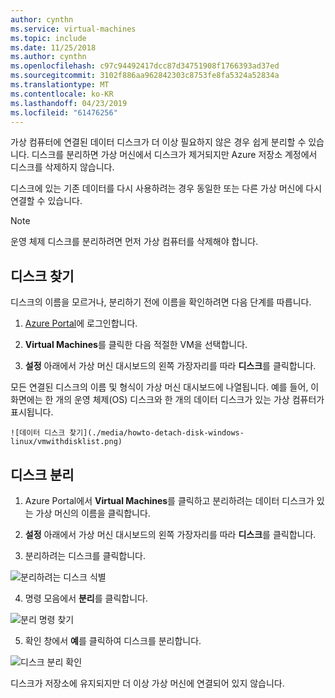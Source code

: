 ```yaml
---
author: cynthn
ms.service: virtual-machines
ms.topic: include
ms.date: 11/25/2018
ms.author: cynthn
ms.openlocfilehash: c97c94492417dcc87d34751908f1766393ad37ed
ms.sourcegitcommit: 3102f886aa962842303c8753fe8fa5324a52834a
ms.translationtype: MT
ms.contentlocale: ko-KR
ms.lasthandoff: 04/23/2019
ms.locfileid: "61476256"
---
```

가상 컴퓨터에 연결된 데이터 디스크가 더 이상 필요하지 않은 경우 쉽게 분리할 수 있습니다. 디스크를 분리하면 가상 머신에서 디스크가 제거되지만 Azure 저장소 계정에서 디스크를 삭제하지 않습니다.

디스크에 있는 기존 데이터를 다시 사용하려는 경우 동일한 또는 다른 가상 머신에 다시 연결할 수 있습니다.  

> [!NOTE]
> 운영 체제 디스크를 분리하려면 먼저 가상 컴퓨터를 삭제해야 합니다.
>

## <a name="find-the-disk"></a>디스크 찾기
디스크의 이름을 모르거나, 분리하기 전에 이름을 확인하려면 다음 단계를 따릅니다.

1. [Azure Portal](https://portal.azure.com)에 로그인합니다.

2. **Virtual Machines**를 클릭한 다음 적절한 VM을 선택합니다.

3. **설정** 아래에서 가상 머신 대시보드의 왼쪽 가장자리를 따라 **디스크**를 클릭합니다.

 모든 연결된 디스크의 이름 및 형식이 가상 머신 대시보드에 나열됩니다. 예를 들어, 이 화면에는 한 개의 운영 체제(OS) 디스크와 한 개의 데이터 디스크가 있는 가상 컴퓨터가 표시됩니다.

    ![데이터 디스크 찾기](./media/howto-detach-disk-windows-linux/vmwithdisklist.png)

## <a name="detach-the-disk"></a>디스크 분리
1. Azure Portal에서 **Virtual Machines**를 클릭하고 분리하려는 데이터 디스크가 있는 가상 머신의 이름을 클릭합니다.

2. **설정** 아래에서 가상 머신 대시보드의 왼쪽 가장자리를 따라 **디스크**를 클릭합니다.

3. 분리하려는 디스크를 클릭합니다.

  ![분리하려는 디스크 식별](./media/howto-detach-disk-windows-linux/disklist.png)

4. 명령 모음에서 **분리**를 클릭합니다.

  ![분리 명령 찾기](./media/howto-detach-disk-windows-linux/diskdetachcommand.png)

5. 확인 창에서 **예**를 클릭하여 디스크를 분리합니다.

  ![디스크 분리 확인](./media/howto-detach-disk-windows-linux/confirmdetach.png)

디스크가 저장소에 유지되지만 더 이상 가상 머신에 연결되어 있지 않습니다.
